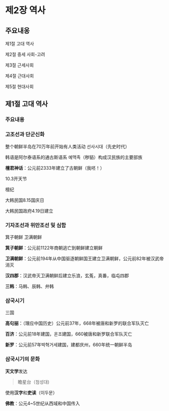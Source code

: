 # 제2장	역사

## 주요내옹

제1절	고대 역사

제2절	중세 사회-고려

제3절	근세사회

제4절	근대사회

제5절	현대사회

## 제1절 고대 역사

### 주요내용

### 고조선과 단군신화

整个朝鲜半岛在70万年前开始有人类活动	선사시대（先史时代）

韩语是阿尔泰语系的通古斯语系	예맥족（秽貊）构成汉民族的主要部族

**檀君神话**：公元前2333年建立了古朝鲜（我呸！）

10.3开天节

檀纪

大韩民国8.15国庆日

大韩民国政府4.19日建立

### 기자조선과 위만조선 및 심함

箕子朝鲜	卫满朝鲜

**箕子朝鲜**：公元前1122年商朝逃亡到朝鲜建立朝鲜

**卫满朝鲜**：公元前194年从中国驱逐朝鲜国王建立卫满朝鲜，公元前82年被汉武帝消灭

**汉四郡**：汉武帝灭卫满朝鲜后建立乐浪，玄菟，真番，临屯四郡

**三韩**：马韩、辰韩、弁韩

### 삼국시기

三国

**高句丽**：（理应中国历史）公元前37年，668年被唐和新罗的联合军队灭亡

**百济**：公元前18年建国，온조建国，660被唐和新罗联合军队灭亡

**新罗**：公元前57年박혁거세建国，建都庆州，660年统一朝鲜半岛

### 삼국시기의 문화

**天文学**发达

> 瞻星台（첨성대)

使用**汉字**和**吏读**（이두문）

**佛教**：公元4~5世纪从西域和中国传入

